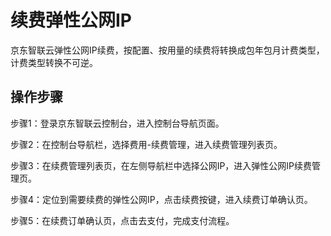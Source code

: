# 续费弹性公网IP

京东智联云弹性公网IP续费，按配置、按用量的续费将转换成包年包月计费类型，计费类型转换不可逆。

## 操作步骤

步骤1：登录京东智联云控制台，进入控制台导航页面。

步骤2：在控制台导航栏，选择费用-续费管理，进入续费管理列表页。

步骤3：在续费管理列表页，在左侧导航栏中选择公网IP，进入弹性公网IP续费管理页。

步骤4：定位到需要续费的弹性公网IP，点击续费按键，进入续费订单确认页。

步骤5：在续费订单确认页，点击去支付，完成支付流程。

